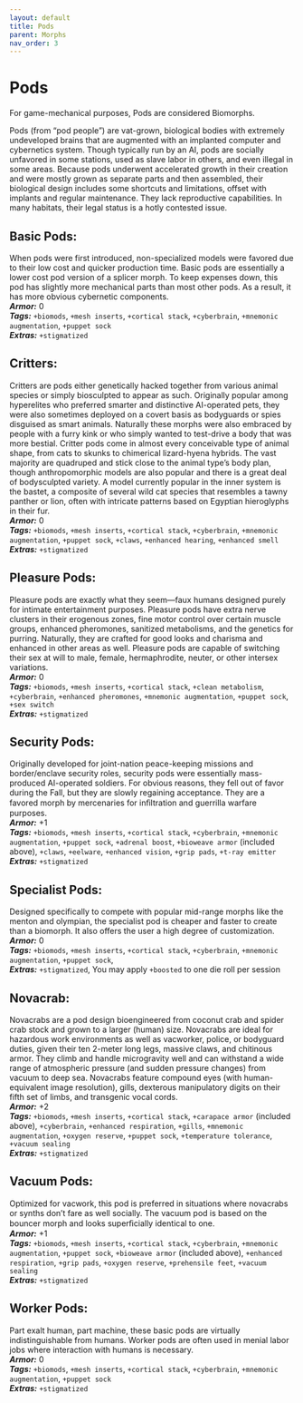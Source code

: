 ```yaml
---
layout: default
title: Pods
parent: Morphs
nav_order: 3
---
```


# Pods

For game-mechanical purposes, Pods are considered Biomorphs.

Pods (from “pod people”) are vat-grown, biological bodies with extremely undeveloped brains that are augmented with an implanted computer and cybernetics system. Though typically run by an AI, pods are socially unfavored in some stations, used as slave labor in others, and even illegal in some areas. Because pods underwent accelerated growth in their creation and were mostly grown as separate parts and then assembled, their biological design includes some shortcuts and limitations, offset with implants and regular maintenance. They lack reproductive capabilities. In many habitats, their legal status is a hotly contested issue.

## Basic Pods:

When pods were first introduced, non-specialized models were favored due to their low cost and quicker production time. Basic pods are essentially a lower cost pod version of a splicer morph. To keep expenses down, this pod has slightly more mechanical parts than most other pods. As a result, it has more obvious cybernetic components.  
**_Armor:_** 0  
**_Tags:_** `+biomods`, `+mesh inserts`, `+cortical stack`, `+cyberbrain`, `+mnemonic augmentation`, `+puppet sock`  
**_Extras:_** `+stigmatized`

## Critters:

Critters are pods either genetically hacked together from various animal species or simply biosculpted to appear as such. Originally popular among hyperelites who preferred smarter and distinctive AI-operated pets, they were also sometimes deployed on a covert basis as bodyguards or spies disguised as smart animals. Naturally these morphs were also embraced by people with a furry kink or who simply wanted to test-drive a body that was more bestial. Critter pods come in almost every conceivable type of animal shape, from cats to skunks to chimerical lizard-hyena hybrids. The vast majority are quadruped and stick close to the animal type’s body plan, though anthropomorphic models are also popular and there is a great deal of bodysculpted variety. A model currently popular in the inner system is the bastet, a composite of several wild cat species that resembles a tawny panther or lion, often with intricate patterns based on Egyptian hieroglyphs in their fur.  
**_Armor:_** 0  
**_Tags:_** `+biomods`, `+mesh inserts`, `+cortical stack`, `+cyberbrain`, `+mnemonic augmentation`, `+puppet sock`, `+claws`, `+enhanced hearing`, `+enhanced smell`  
**_Extras:_** `+stigmatized`

## Pleasure Pods:

Pleasure pods are exactly what they seem—faux humans designed purely for intimate entertainment purposes. Pleasure pods have extra nerve clusters in their erogenous zones, fine motor control over certain muscle groups, enhanced pheromones, sanitized metabolisms, and the genetics for purring. Naturally, they are crafted for good looks and charisma and enhanced in other areas as well. Pleasure pods are capable of switching their sex at will to male, female, hermaphrodite, neuter, or other intersex variations.  
**_Armor:_** 0  
**_Tags:_** `+biomods`, `+mesh inserts`, `+cortical stack`, `+clean metabolism`, `+cyberbrain`, `+enhanced pheromones`, `+mnemonic augmentation`, `+puppet sock`, `+sex switch`  
**_Extras:_** `+stigmatized`

## Security Pods:

Originally developed for joint-nation peace-keeping missions and border/enclave security roles, security pods were essentially mass-produced AI-operated soldiers. For obvious reasons, they fell out of favor during the Fall, but they are slowly regaining acceptance. They are a favored morph by mercenaries for inﬁltration and guerrilla warfare purposes.  
**_Armor:_** +1  
**_Tags:_** `+biomods`, `+mesh inserts`, `+cortical stack`, `+cyberbrain`, `+mnemonic augmentation`, `+puppet sock`, `+adrenal boost`, `+bioweave armor` (included above), `+claws`, `+eelware`, `+enhanced vision`, `+grip pads`, `+t-ray emitter`  
**_Extras:_** `+stigmatized`

## Specialist Pods:

Designed specifically to compete with popular mid-range morphs like the menton and olympian, the specialist pod is cheaper and faster to create than a biomorph. It also offers the user a high degree of customization.  
**_Armor:_** 0  
**_Tags:_** `+biomods`, `+mesh inserts`, `+cortical stack`, `+cyberbrain`, `+mnemonic augmentation`, `+puppet sock`,  
**_Extras:_** `+stigmatized`, You may apply `+boosted` to one die roll per session

## Novacrab:

Novacrabs are a pod design bioengineered from coconut crab and spider crab stock and grown to a larger (human) size. Novacrabs are ideal for hazardous work environments as well as vacworker, police, or bodyguard duties, given their ten 2-meter long legs, massive claws, and chitinous armor. They climb and handle microgravity well and can withstand a wide range of atmospheric pressure (and sudden pressure changes) from vacuum to deep sea. Novacrabs feature compound eyes (with human-equivalent image resolution), gills, dexterous manipulatory digits on their fifth set of limbs, and transgenic vocal cords.  
**_Armor:_** +2  
**_Tags:_** `+biomods`, `+mesh inserts`, `+cortical stack`, `+carapace armor` (included above), `+cyberbrain`, `+enhanced respiration`, `+gills`, `+mnemonic augmentation`, `+oxygen reserve`, `+puppet sock`, `+temperature tolerance`, `+vacuum sealing`  
**_Extras:_** `+stigmatized`

## Vacuum Pods:

Optimized for vacwork, this pod is preferred in situations where novacrabs or synths don’t fare as well socially. The vacuum pod is based on the bouncer morph and looks superﬁcially identical to one.  
**_Armor:_** +1  
**_Tags:_** `+biomods`, `+mesh inserts`, `+cortical stack`, `+cyberbrain`, `+mnemonic augmentation`, `+puppet sock`, `+bioweave armor` (included above), `+enhanced respiration`, `+grip pads`, `+oxygen reserve`, `+prehensile feet`, `+vacuum sealing`  
**_Extras:_** `+stigmatized`

## Worker Pods:

Part exalt human, part machine, these basic pods are virtually indistinguishable from humans. Worker pods are often used in menial labor jobs where interaction with humans is necessary.  
**_Armor:_** 0  
**_Tags:_** `+biomods`, `+mesh inserts`, `+cortical stack`, `+cyberbrain`, `+mnemonic augmentation`, `+puppet sock`  
**_Extras:_** `+stigmatized`
